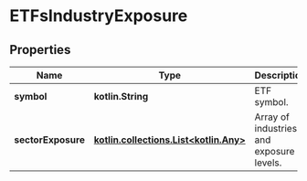 
# ETFsIndustryExposure

## Properties
Name | Type | Description | Notes
------------ | ------------- | ------------- | -------------
**symbol** | **kotlin.String** | ETF symbol. |  [optional]
**sectorExposure** | [**kotlin.collections.List&lt;kotlin.Any&gt;**](kotlin.Any.md) | Array of industries and exposure levels. |  [optional]



